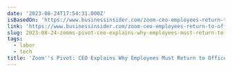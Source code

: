 ```yaml
---
date: '2023-08-24T17:54:31.000Z'
isBasedOn: 'https://www.businessinsider.com/zoom-ceo-employees-return-to-office-2023-8'
link: 'https://www.businessinsider.com/zoom-ceo-employees-return-to-office-2023-8'
slug: 2023-08-24-zooms-pivot-ceo-explains-why-employees-must-return-to-office
tags:
  - labor
  - tech
title: 'Zoom''s Pivot: CEO Explains Why Employees Must Return to Office'
---
```


